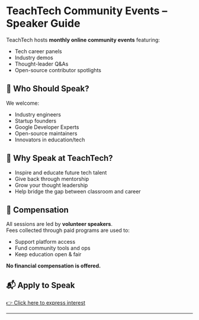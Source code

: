 # TeachTech Community Events – Speaker Guide

TeachTech hosts **monthly online community events** featuring:
- Tech career panels
- Industry demos
- Thought-leader Q&As
- Open-source contributor spotlights

## 🎤 Who Should Speak?

We welcome:
- Industry engineers
- Startup founders
- Google Developer Experts
- Open-source maintainers
- Innovators in education/tech

## 🙌 Why Speak at TeachTech?

- Inspire and educate future tech talent
- Give back through mentorship
- Grow your thought leadership
- Help bridge the gap between classroom and career

## 💸 Compensation

All sessions are led by **volunteer speakers**.  
Fees collected through paid programs are used to:
- Support platform access
- Fund community tools and ops
- Keep education open & fair

**No financial compensation is offered.**

## 📬 Apply to Speak

[👉 Click here to express interest](https://teachtech.dev/community)

---
